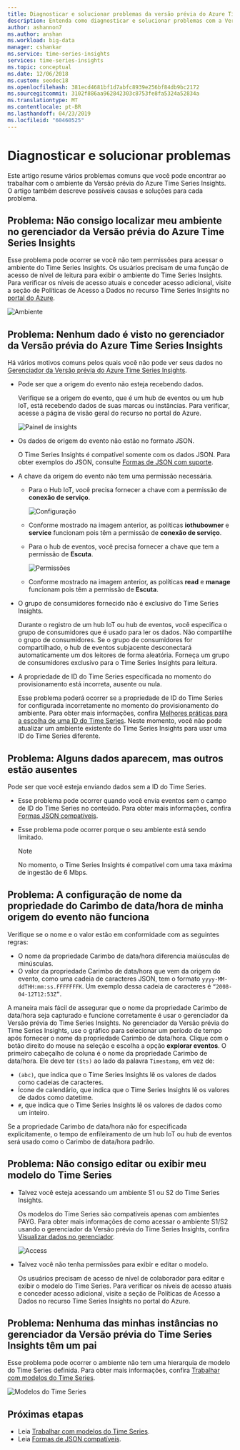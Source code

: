 ```yaml
---
title: Diagnosticar e solucionar problemas da versão prévia do Azure Time Series Insights | Microsoft Docs
description: Entenda como diagnosticar e solucionar problemas com a Versão prévia do Azure Time Series Insights.
author: ashannon7
ms.author: anshan
ms.workload: big-data
manager: cshankar
ms.service: time-series-insights
services: time-series-insights
ms.topic: conceptual
ms.date: 12/06/2018
ms.custom: seodec18
ms.openlocfilehash: 381ecd4681bf1d7abfc8939e256bf84db9bc2172
ms.sourcegitcommit: 3102f886aa962842303c8753fe8fa5324a52834a
ms.translationtype: MT
ms.contentlocale: pt-BR
ms.lasthandoff: 04/23/2019
ms.locfileid: "60460525"
---
```

# <a name="diagnose-and-troubleshoot"></a>Diagnosticar e solucionar problemas

Este artigo resume vários problemas comuns que você pode encontrar ao trabalhar com o ambiente da Versão prévia do Azure Time Series Insights. O artigo também descreve possíveis causas e soluções para cada problema.

## <a name="problem-i-cant-find-my-environment-in-the-time-series-insights-preview-explorer"></a>Problema: Não consigo localizar meu ambiente no gerenciador da Versão prévia do Azure Time Series Insights

Esse problema pode ocorrer se você não tem permissões para acessar o ambiente do Time Series Insights. Os usuários precisam de uma função de acesso de nível de leitura para exibir o ambiente do Time Series Insights. Para verificar os níveis de acesso atuais e conceder acesso adicional, visite a seção de Políticas de Acesso a Dados no recurso Time Series Insights no [portal do Azure](https://portal.azure.com/).

  ![Ambiente][1]

## <a name="problem-no-data-is-seen-in-the-time-series-insights-preview-explorer"></a>Problema: Nenhum dado é visto no gerenciador da Versão prévia do Azure Time Series Insights

Há vários motivos comuns pelos quais você não pode ver seus dados no [Gerenciador da Versão prévia do Azure Time Series Insights](https://insights.timeseries.azure.com/preview).

- Pode ser que a origem do evento não esteja recebendo dados.

    Verifique se a origem do evento, que é um hub de eventos ou um hub IoT, está recebendo dados de suas marcas ou instâncias. Para verificar, acesse a página de visão geral do recurso no portal do Azure.

    ![Painel de insights][2]

- Os dados de origem do evento não estão no formato JSON.

    O Time Series Insights é compatível somente com os dados JSON. Para obter exemplos do JSON, consulte [Formas de JSON com suporte](./how-to-shape-query-json.md).

- A chave da origem do evento não tem uma permissão necessária.

  * Para o Hub IoT, você precisa fornecer a chave com a permissão de **conexão de serviço**.

    ![Configuração][3]

  * Conforme mostrado na imagem anterior, as políticas **iothubowner** e **service** funcionam pois têm a permissão de **conexão de serviço**.
  * Para o hub de eventos, você precisa fornecer a chave que tem a permissão de **Escuta**.
  
    ![Permissões][4]

  * Conforme mostrado na imagem anterior, as políticas **read** e **manage** funcionam pois têm a permissão de **Escuta**.

- O grupo de consumidores fornecido não é exclusivo do Time Series Insights.

    Durante o registro de um hub IoT ou hub de eventos, você especifica o grupo de consumidores que é usado para ler os dados. Não compartilhe o grupo de consumidores. Se o grupo de consumidores for compartilhado, o hub de eventos subjacente desconectará automaticamente um dos leitores de forma aleatória. Forneça um grupo de consumidores exclusivo para o Time Series Insights para leitura.

- A propriedade de ID do Time Series especificada no momento do provisionamento está incorreta, ausente ou nula.

    Esse problema poderá ocorrer se a propriedade de ID do Time Series for configurada incorretamente no momento do provisionamento do ambiente. Para obter mais informações, confira [Melhores práticas para a escolha de uma ID do Time Series](./time-series-insights-update-how-to-id.md). Neste momento, você não pode atualizar um ambiente existente do Time Series Insights para usar uma ID do Time Series diferente.

## <a name="problem-some-data-shows-but-some-is-missing"></a>Problema: Alguns dados aparecem, mas outros estão ausentes

Pode ser que você esteja enviando dados sem a ID do Time Series.

- Esse problema pode ocorrer quando você envia eventos sem o campo de ID do Time Series no conteúdo. Para obter mais informações, confira [Formas JSON compatíveis](./how-to-shape-query-json.md).

- Esse problema pode ocorrer porque o seu ambiente está sendo limitado.

    > [!NOTE]
    > No momento, o Time Series Insights é compatível com uma taxa máxima de ingestão de 6 Mbps.

## <a name="problem-my-event-sources-timestamp-property-name-setting-doesnt-work"></a>Problema: A configuração de nome da propriedade do Carimbo de data/hora de minha origem do evento não funciona

Verifique se o nome e o valor estão em conformidade com as seguintes regras:

* O nome da propriedade Carimbo de data/hora diferencia maiúsculas de minúsculas.
* O valor da propriedade Carimbo de data/hora que vem da origem do evento, como uma cadeia de caracteres JSON, tem o formato `yyyy-MM-ddTHH:mm:ss.FFFFFFFK`. Um exemplo dessa cadeia de caracteres é `“2008-04-12T12:53Z”`.

A maneira mais fácil de assegurar que o nome da propriedade Carimbo de data/hora seja capturado e funcione corretamente é usar o gerenciador da Versão prévia do Time Series Insights. No gerenciador da Versão prévia do Time Series Insights, use o gráfico para selecionar um período de tempo após fornecer o nome da propriedade Carimbo de data/hora. Clique com o botão direito do mouse na seleção e escolha a opção **explorar eventos**. O primeiro cabeçalho de coluna é o nome da propriedade Carimbo de data/hora. Ele deve ter `($ts)` ao lado da palavra `Timestamp`, em vez de:

* `(abc)`, que indica que o Time Series Insights lê os valores de dados como cadeias de caracteres.
* Ícone de calendário, que indica que o Time Series Insights lê os valores de dados como datetime.
* `#`, que indica que o Time Series Insights lê os valores de dados como um inteiro.

Se a propriedade Carimbo de data/hora não for especificada explicitamente, o tempo de enfileiramento de um hub IoT ou hub de eventos será usado como o Carimbo de data/hora padrão.

## <a name="problem-i-cant-edit-or-view-my-time-series-model"></a>Problema: Não consigo editar ou exibir meu modelo do Time Series

- Talvez você esteja acessando um ambiente S1 ou S2 do Time Series Insights.

   Os modelos do Time Series são compatíveis apenas com ambientes PAYG. Para obter mais informações de como acessar o ambiente S1/S2 usando o gerenciador da Versão prévia do Time Series Insights, confira [Visualizar dados no gerenciador](./time-series-insights-update-explorer.md).

   ![Access][5]

- Talvez você não tenha permissões para exibir e editar o modelo.

   Os usuários precisam de acesso de nível de colaborador para editar e exibir o modelo do Time Series. Para verificar os níveis de acesso atuais e conceder acesso adicional, visite a seção de Políticas de Acesso a Dados no recurso Time Series Insights no portal do Azure.

## <a name="problem-all-my-instances-in-the-time-series-insights-preview-explorer-dont-have-a-parent"></a>Problema: Nenhuma das minhas instâncias no gerenciador da Versão prévia do Time Series Insights têm um pai

Esse problema pode ocorrer o ambiente não tem uma hierarquia de modelo do Time Series definida. Para obter mais informações, confira [Trabalhar com modelos do Time Series](./time-series-insights-update-how-to-tsm.md).

  ![Modelos do Time Series][6]

## <a name="next-steps"></a>Próximas etapas

- Leia [Trabalhar com modelos do Time Series](./time-series-insights-update-how-to-tsm.md).
- Leia [Formas de JSON compatíveis](./how-to-shape-query-json.md).

<!-- Images -->
[1]: media/v2-update-diagnose-and-troubleshoot/environment.png
[2]: media/v2-update-diagnose-and-troubleshoot/dashboard-insights.png
[3]: media/v2-update-diagnose-and-troubleshoot/configuration.png
[4]: media/v2-update-diagnose-and-troubleshoot/permissions.png
[5]: media/v2-update-diagnose-and-troubleshoot/access.png
[6]: media/v2-update-diagnose-and-troubleshoot/tsm.png